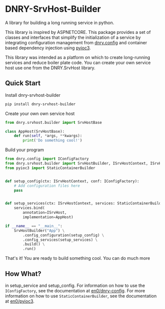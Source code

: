 # DNRY-SrvHost-Builder

A library for building a long running service in python.

This library is inspired by ASPNETCORE. This package provides a set of classes and interfaces that
simplify the initialization of a service by integrating configuration management from 
[dnry.config](https://pypi.org/project/dnry-config/) and container based dependency injection using
[pyioc3](https://pypi.org/project/pyioc3/). 

This library was intended as a platform on which to create long-running
services and reduce boiler plate code. You can create your own service host
use one from the DNRY.SrvHost library.

## Quick Start

Install dnry-srvhost-builder

```bash
pip install dnry-srvhost-builder
```

Create your own own service host

```python
from dnry.srvhost.builder import SrvHostBase

class AppHost(SrvHostBase):
    def run(self, *args, **kwargs):
        print('Do something cool!')
```

Build your program

```python
from dnry.config import IConfigFactory
from dnry.srvhost.builder import SrvHostBuilder, ISrvHostContext, ISrvHost
from pyioc3 import StaticContainerBuilder


def setup_config(ctx: ISrvHostContext, conf: IConfigFactory):
    # Add configuration files here
    pass


def setup_services(ctx: ISrvHostContext, services: StaticContainerBuilder):
    services.bind(
        annotation=ISrvHost,
        implementation=AppHost)

if __name__ == "__main__":
    SrvHostBuilder("App") \
        .config_configuration(setup_config) \
        .config_services(setup_services) \
        .build() \
        .run()
```

That's it! You are ready to build something cool. You can do much more

## How What?

in setup_service and setup_config. For information on how to use the
`IConfigFactory`, see the documentation at [en0/dnry-config](https://github.com/en0/dnry-config).
For more information on how to use `StaticContainerBuilder`, see the
documentation at [en0/pyioc3](https://github.com/en0/pyioc3).
